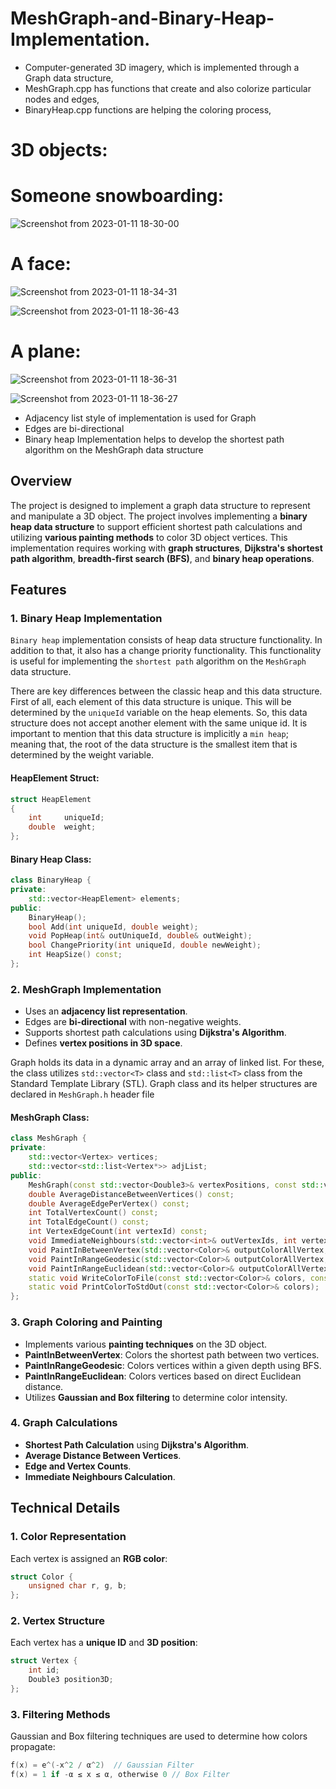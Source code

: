 # MeshGraph-and-Binary-Heap-Implementation.

- Computer-generated 3D imagery, which is implemented through a Graph data structure,<br />
- MeshGraph.cpp has functions that create and also colorize particular nodes and edges, <br />
- BinaryHeap.cpp functions are helping the coloring process, <br />

# 3D objects:<br />
# Someone snowboarding: <br />
![Screenshot from 2023-01-11 18-30-00](https://user-images.githubusercontent.com/95969634/211882007-d05f215d-6052-4ff7-adfb-1233ff219ed1.png)
<br />

# A face: <br />
![Screenshot from 2023-01-11 18-34-31](https://user-images.githubusercontent.com/95969634/211882162-681df592-8647-44df-b70f-d0cd949c6aa1.png)

![Screenshot from 2023-01-11 18-36-43](https://user-images.githubusercontent.com/95969634/211882222-93cc97ea-2965-447a-91ae-6814e8eaffdb.png)
<br />

# A plane: <br />  
![Screenshot from 2023-01-11 18-36-31](https://user-images.githubusercontent.com/95969634/211882226-4f28a3e7-228d-460e-9560-631af461770c.png)

![Screenshot from 2023-01-11 18-36-27](https://user-images.githubusercontent.com/95969634/211882647-a4bd2675-43e2-466e-b445-31c58123e524.png)

- Adjacency list style of implementation is used for Graph <br />
- Edges are bi-directional <br />
- Binary heap Implementation helps to develop the shortest path algorithm on the MeshGraph data structure<br />

## Overview
The project is designed to implement a graph data structure to represent and manipulate a 3D object. The project involves implementing a **binary heap data structure** to support efficient shortest path calculations and utilizing **various painting methods** to color 3D object vertices. This implementation requires working with **graph structures**, **Dijkstra's shortest path algorithm**, **breadth-first search (BFS)**, and **binary heap operations**.

## Features

### 1. Binary Heap Implementation
`Binary heap` implementation consists of heap data structure functionality. In addition to that, it also has a change priority functionality. This functionality is useful for implementing the `shortest path` algorithm on the `MeshGraph` data structure.

There are key differences between the classic heap and this data structure. First of all, each element of this data structure is unique. This will be determined by the `uniqueId` variable on the heap elements. So, this data structure does not accept another element with the same unique id.
It is important to mention that this data structure is implicitly a `min heap`; meaning that, the root of the data structure is the smallest item that is determined by the weight variable.

#### HeapElement Struct:
```cpp
struct HeapElement
{
    int     uniqueId;
    double  weight;
};
```

#### Binary Heap Class:
```cpp
class BinaryHeap {
private:
    std::vector<HeapElement> elements;
public:
    BinaryHeap();
    bool Add(int uniqueId, double weight);
    void PopHeap(int& outUniqueId, double& outWeight);
    bool ChangePriority(int uniqueId, double newWeight);
    int HeapSize() const;
};
```

### 2. MeshGraph Implementation
- Uses an **adjacency list representation**.
- Edges are **bi-directional** with non-negative weights.
- Supports shortest path calculations using **Dijkstra's Algorithm**.
- Defines **vertex positions in 3D space**.

Graph holds its data in a dynamic array and an array of linked list. For these, the class utilizes `std::vector<T>` class and `std::list<T>` class from the Standard Template Library (STL). Graph class and its helper structures are declared in `MeshGraph.h` header file

#### MeshGraph Class:
```cpp
class MeshGraph {
private:
    std::vector<Vertex> vertices;
    std::vector<std::list<Vertex*>> adjList;
public:
    MeshGraph(const std::vector<Double3>& vertexPositions, const std::vector<IdPair>& edges);
    double AverageDistanceBetweenVertices() const;
    double AverageEdgePerVertex() const;
    int TotalVertexCount() const;
    int TotalEdgeCount() const;
    int VertexEdgeCount(int vertexId) const;
    void ImmediateNeighbours(std::vector<int>& outVertexIds, int vertexId) const;
    void PaintInBetweenVertex(std::vector<Color>& outputColorAllVertex, int vertexIdFrom, int vertexIdTo, const Color& color) const;
    void PaintInRangeGeodesic(std::vector<Color>& outputColorAllVertex, int vertexId, const Color& color, int maxDepth, FilterType type, double alpha) const;
    void PaintInRangeEuclidean(std::vector<Color>& outputColorAllVertex, int vertexId, const Color& color, int maxDepth, FilterType type, double alpha) const;
    static void WriteColorToFile(const std::vector<Color>& colors, const std::string& fileName);
    static void PrintColorToStdOut(const std::vector<Color>& colors);
};
```

### 3. Graph Coloring and Painting
- Implements various **painting techniques** on the 3D object.
- **PaintInBetweenVertex**: Colors the shortest path between two vertices.
- **PaintInRangeGeodesic**: Colors vertices within a given depth using BFS.
- **PaintInRangeEuclidean**: Colors vertices based on direct Euclidean distance.
- Utilizes **Gaussian and Box filtering** to determine color intensity.

### 4. Graph Calculations
- **Shortest Path Calculation** using **Dijkstra's Algorithm**.
- **Average Distance Between Vertices**.
- **Edge and Vertex Counts**.
- **Immediate Neighbours Calculation**.

## Technical Details
### 1. Color Representation
Each vertex is assigned an **RGB color**:
```cpp
struct Color {
    unsigned char r, g, b;
};
```

### 2. Vertex Structure
Each vertex has a **unique ID** and **3D position**:
```cpp
struct Vertex {
    int id;
    Double3 position3D;
};
```

### 3. Filtering Methods
Gaussian and Box filtering techniques are used to determine how colors propagate:
```cpp
f(x) = e^(-x^2 / α^2)  // Gaussian Filter
f(x) = 1 if -α ≤ x ≤ α, otherwise 0 // Box Filter
```
